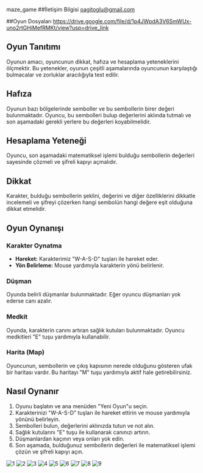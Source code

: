  maze_game
##İletişim Bilgisi oagitoglu@gmail.com

##Oyun Dosyaları https://drive.google.com/file/d/1p4JWpdA3V6SmWUx-uno2rtGHiMefRMKt/view?usp=drive_link

## Oyun Tanıtımı
Oyunun amacı, oyuncunun dikkat, hafıza ve hesaplama yeteneklerini ölçmektir. Bu yetenekler, oyunun çeşitli aşamalarında oyuncunun karşılaştığı bulmacalar ve zorluklar aracılığıyla test edilir.

## Hafıza
Oyunun bazı bölgelerinde semboller ve bu sembollerin birer değeri bulunmaktadır. Oyuncu, bu sembolleri bulup değerlerini aklında tutmalı ve son aşamadaki gerekli yerlere bu değerleri koyabilmelidir.

## Hesaplama Yeteneği
Oyuncu, son aşamadaki matematiksel işlemi bulduğu sembollerin değerleri sayesinde çözmeli ve şifreli kapıyı açmalıdır.

## Dikkat
Karakter, bulduğu sembollerin şeklini, değerini ve diğer özelliklerini dikkatle incelemeli ve şifreyi çözerken hangi sembolün hangi değere eşit olduğuna dikkat etmelidir.

## Oyun Oynanışı

### Karakter Oynatma
- **Hareket:** Karakterimiz "W-A-S-D" tuşları ile hareket eder.
- **Yön Belirleme:** Mouse yardımıyla karakterin yönü belirlenir.

### Düşman
Oyunda belirli düşmanlar bulunmaktadır. Eğer oyuncu düşmanları yok ederse canı azalır.

### Medkit
Oyunda, karakterin canını artıran sağlık kutuları bulunmaktadır. Oyuncu medkitleri "E" tuşu yardımıyla kullanabilir.

### Harita (Map)
Oyuncunun, sembollerin ve çıkış kapısının nerede olduğunu gösteren ufak bir haritası vardır. Bu haritayı "M" tuşu yardımıyla aktif hale getirebilirsiniz.

## Nasıl Oynanır
1. Oyunu başlatın ve ana menüden "Yeni Oyun"u seçin.
2. Karakterinizi "W-A-S-D" tuşları ile hareket ettirin ve mouse yardımıyla yönünü belirleyin.
3. Sembolleri bulun, değerlerini aklınızda tutun ve not alın.
4. Sağlık kutularını "E" tuşu ile kullanarak canınızı artırın.
5. Düşmanlardan kaçının veya onları yok edin.
6. Son aşamada, bulduğunuz sembollerin değerleri ile matematiksel işlemi çözün ve şifreli kapıyı açın.




![1](https://github.com/agitoglu/maze_game/assets/132545117/4e308144-a396-4fc2-b54e-0e35cb9e433a)
![2](https://github.com/agitoglu/maze_game/assets/132545117/7182c24d-59f2-49e5-b61e-9a5956cd4866)
![3](https://github.com/agitoglu/maze_game/assets/132545117/25b4f793-eda3-4427-aa25-284b9ad749b7)
![4](https://github.com/agitoglu/maze_game/assets/132545117/b2f516ef-585a-43af-914c-3e46b8b841aa)
![5](https://github.com/agitoglu/maze_game/assets/132545117/6a4058e8-b48e-4c2a-85f6-22f9135cdb37)
![6](https://github.com/agitoglu/maze_game/assets/132545117/394c9eca-14c1-4cb5-a371-b1de84da68e5)
![7](https://github.com/agitoglu/maze_game/assets/132545117/6789679e-3dd3-4c5e-8c0c-242aae7330b3)
![8](https://github.com/agitoglu/maze_game/assets/132545117/b6cf9fbb-95ad-4abc-b6ec-2d5c96e5ab44)
![9](https://github.com/agitoglu/maze_game/assets/132545117/5ddfc0b1-26c9-4866-a12f-c8e4be3587f7)
